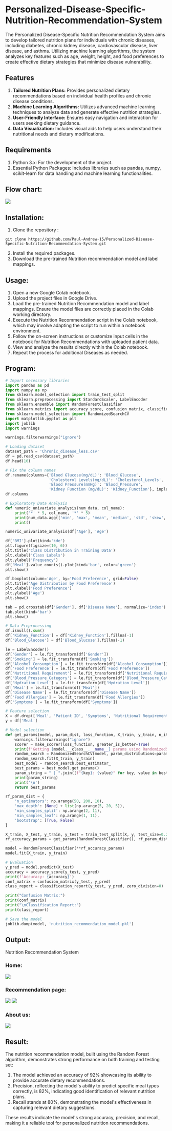 # Personalized-Disease-Specific-Nutrition-Recommendation-System

The Personalized Disease-Specific Nutrition Recommendation System aims to develop tailored nutrition plans for individuals with chronic diseases, including diabetes, chronic kidney disease, cardiovascular disease, liver disease, and asthma. Utilizing machine learning algorithms, the system analyzes key features such as age, weight, height, and food preferences to create effective dietary strategies that minimize disease vulnerability.

## Features

1. **Tailored Nutrition Plans:** Provides personalized dietary recommendations based on individual health profiles and chronic disease conditions.
2. **Machine Learning Algorithms:** Utilizes advanced machine learning techniques to analyze data and generate effective nutrition strategies.
3. **User-Friendly Interface:** Ensures easy navigation and interaction for users seeking dietary guidance.
4. **Data Visualization:** Includes visual aids to help users understand their nutritional needs and dietary modifications.

## Requirements
1. Python 3.x: For the development of the project.
2. Essential Python Packages: Includes libraries such as pandas, numpy, scikit-learn for data handling and machine learning functionalities.

## Flow chart:
![](./ad1.PNG)

## Installation:
1. Clone the repository :
```
git clone https://github.com/Paul-Andrew-15/Personalized-Disease-Specific-Nutrition-Recommendation-System.git
```
2. Install the required packages.
3. Download the pre-trained Nutrition recommendation model and label mappings.

## Usage:
1. Open a new Google Colab notebook.
2. Upload the project files in Google Drive.
3. Load the pre-trained Nutrition Recommendation model and label mappings. Ensure the model files are correctly placed in the Colab working directory.
4. Execute the Nutrition Recommendation script in the Colab notebook, which may involve adapting the script to run within a notebook environment.
5. Follow the on-screen instructions or customize input cells in the notebook for Nutrition Recommendations with uploaded patient data.
6. View and analyze the results directly within the Colab notebook.
7. Repeat the process for additional Diseases as needed.

## Program:
```python
# Import necessary libraries
import pandas as pd
import numpy as np
from sklearn.model_selection import train_test_split
from sklearn.preprocessing import StandardScaler, LabelEncoder
from sklearn.ensemble import RandomForestClassifier
from sklearn.metrics import accuracy_score, confusion_matrix, classification_report, make_scorer
from sklearn.model_selection import RandomizedSearchCV
import matplotlib.pyplot as plt
import joblib
import warnings

warnings.filterwarnings("ignore")

# Loading dataset
dataset_path = 'Chronic_disease_less.csv'
df = pd.read_csv(dataset_path)
df.head(10)

# Fix the column names
df.rename(columns={'Blood Glucose(mg/dL)': 'Blood_Glucose',
                   'Cholesterol Levels(mg/dL)': 'Cholesterol_Levels',
                   'Blood Pressure(mmHg)': 'Blood_Pressure',
                   'Kidney Function (mg/dL)': 'Kidney_Function'}, inplace=True)
df.columns

# Exploratory Data Analysis
def numeric_univariate_analysis(num_data, col_name):
    print('*' * 5, col_name, '*' * 5)
    print(num_data.agg(['min', 'max', 'mean', 'median', 'std', 'skew', 'kurt']))
    print()

numeric_univariate_analysis(df['Age'], 'Age')

df['BMI'].plot(kind='kde')
plt.figure(figsize=(10, 6))
plt.title('Class Distribution in Training Data')
plt.xlabel('Class Labels')
plt.ylabel('Frequency')
df['Meal'].value_counts().plot(kind='bar', color='green')
plt.show()

df.boxplot(column='Age', by='Food Preference', grid=False)
plt.title('Age Distribution by Food Preference')
plt.xlabel('Food Preference')
plt.ylabel('Age')
plt.show()

tab = pd.crosstab(df['Gender'], df['Disease Name'], normalize='index')
tab.plot(kind='bar')
plt.show()

# Data Preprocessing
df.isnull().sum()
df['Kidney_Function'] = df['Kidney_Function'].fillna(-1)
df['Blood_Glucose'] = df['Blood_Glucose'].fillna(-1)

le = LabelEncoder()
df['Gender'] = le.fit_transform(df['Gender'])
df['Smoking'] = le.fit_transform(df['Smoking'])
df['Alcohol Consumption'] = le.fit_transform(df['Alcohol Consumption'])
df['Food Preference'] = le.fit_transform(df['Food Preference'])
df['Nutritional Requirement'] = le.fit_transform(df['Nutritional Requirement'])
df['Blood_Pressure_Category'] = le.fit_transform(df['Blood_Pressure_Category'])
df['Hydration Level'] = le.fit_transform(df['Hydration Level'])
df['Meal'] = le.fit_transform(df['Meal'])
df['Disease Name'] = le.fit_transform(df['Disease Name'])
df['Food Allergies'] = le.fit_transform(df['Food Allergies'])
df['Symptoms'] = le.fit_transform(df['Symptoms'])

# Feature selection
X = df.drop(['Meal', 'Patient ID', 'Symptoms', 'Nutritional Requirement', 'Gender'], axis=1)
y = df['Meal']

# Model selection
def get_params(model, param_dist, loss_function, X_train, y_train, n_iter=100, random_state=42):
    warnings.filterwarnings("ignore")
    scorer = make_scorer(loss_function, greater_is_better=True)
    print(f'Getting {model.__class__.__name__} params using RandomizedSearchCV:\n')
    random_search = RandomizedSearchCV(model, param_distributions=param_dist, scoring=scorer, cv=5, n_iter=n_iter, random_state=random_state)
    random_search.fit(X_train, y_train)
    best_model = random_search.best_estimator_
    best_params = best_model.get_params()
    param_string = " | ".join([f"{key}: {value}" for key, value in best_params.items() if value is not None])
    print(param_string)
    print('\n')
    return best_params

rf_param_dist = {
    'n_estimators': np.arange(50, 200, 10),
    'max_depth': [None] + list(np.arange(5, 20, 5)),
    'min_samples_split': np.arange(2, 11),
    'min_samples_leaf': np.arange(1, 11),
    'bootstrap': [True, False]
}

X_train, X_test, y_train, y_test = train_test_split(X, y, test_size=0.2, random_state=42)
rf_accuracy_params = get_params(RandomForestClassifier(), rf_param_dist, accuracy_score, X_train, y_train, n_iter=100, random_state=42)

model = RandomForestClassifier(**rf_accuracy_params)
model.fit(X_train, y_train)

# Evaluation
y_pred = model.predict(X_test)
accuracy = accuracy_score(y_test, y_pred)
print(f'Accuracy: {accuracy}')
conf_matrix = confusion_matrix(y_test, y_pred)
class_report = classification_report(y_test, y_pred, zero_division=0)

print("Confusion Matrix:")
print(conf_matrix)
print("\nClassification Report:")
print(class_report)

# Save the model
joblib.dump(model, 'nutrition_recommendation_model.pkl')

```

## Output:
Nutrition Recommendation System
### Home:
![](./Health1.PNG)
### Recommendation page:
![](./Health2.PNG)
![](./Health3.PNG)
### About us:
![](./Health4.PNG)

## Result:
The nutrition recommendation model, built using the Random Forest algorithm, demonstrates strong performance on both training and testing set:
1. The model achieved an accuracy of 92% showcasing its ability to provide accurate dietary recommendations.
2. Precision, reflecting the model's ability to predict specific meal types correctly, is 82%, indicating good identification of relevant nutrition plans.
3. Recall stands at 80%, demonstrating the model's effectiveness in capturing relevant dietary suggestions.

These results indicate the model's strong accuracy, precision, and recall, making it a reliable tool for personalized nutrition recommendations.
